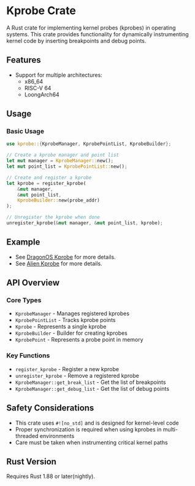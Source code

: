 # Kprobe Crate

A Rust crate for implementing kernel probes (kprobes) in operating systems. This crate provides functionality for dynamically instrumenting kernel code by inserting breakpoints and debug points.

## Features
- Support for multiple architectures:
  - x86_64
  - RISC-V 64
  - LoongArch64

## Usage

### Basic Usage

```rust
use kprobe::{KprobeManager, KprobePointList, KprobeBuilder};

// Create a kprobe manager and point list
let mut manager = KprobeManager::new();
let mut point_list = KprobePointList::new();

// Create and register a kprobe
let kprobe = register_kprobe(
    &mut manager,
    &mut point_list,
    KprobeBuilder::new(probe_addr)
);

// Unregister the kprobe when done
unregister_kprobe(&mut manager, &mut point_list, kprobe);
```

## Example
- See [DragonOS Kprobe](https://github.com/DragonOS-Community/DragonOS/tree/master/kernel/src/debug/kprobe) for more details.
- See [Alien Kprobe](https://github.com/Godones/Alien/blob/main/kernel/src/kprobe/mod.rs) for more details.

## API Overview

### Core Types

- `KprobeManager` - Manages registered kprobes
- `KprobePointList` - Tracks kprobe points
- `Kprobe` - Represents a single kprobe
- `KprobeBuilder` - Builder for creating kprobes
- `KprobePoint` - Represents a probe point in memory

### Key Functions

- `register_kprobe` - Register a new kprobe
- `unregister_kprobe` - Remove a registered kprobe
- `KprobeManager::get_break_list` - Get the list of breakpoints
- `KprobeManager::get_debug_list` - Get the list of debug points

## Safety Considerations

- This crate uses `#![no_std]` and is designed for kernel-level code
- Proper synchronization is required when using kprobes in multi-threaded environments
- Care must be taken when instrumenting critical kernel paths

## Rust Version
Requires Rust 1.88 or later(nightly).